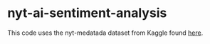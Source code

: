 # nyt-ai-sentiment-analysis

This code uses the nyt-medatada dataset from Kaggle found [here](https://www.kaggle.com/datasets/aryansingh0909/nyt-articles-21m-2000-present?resource=download).